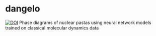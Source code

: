 # dangelo
[![DOI](https://zenodo.org/badge/705857088.svg)](https://zenodo.org/doi/10.5281/zenodo.10032532)
Phase diagrams of nuclear pastas using neural network models trained on classical molecular dynamics data
